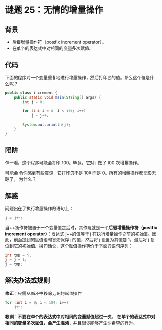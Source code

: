 # 谜题 25：无情的增量操作  

## 背景

- 后缀增量操作符（postfix increment operator）。
- 在单个的表达式中对相同的变量多次赋值。

## 代码

下面的程序对一个变量重复地进行增量操作，然后打印它的值。那么这个值是什 么呢？

```java
public class Increment {
    public static void main(String[] args) { 
        int j = 0;
        
        for (int i = 0; i < 100; i++)
            j = j++;
        
        System.out.println(j);
    }
}
```

## 陷阱

乍一看，这个程序可能会打印 100。毕竟，它对 j 做了 100 次增量操作。

可能会 令你感到有些震惊，它打印的不是 100 而是 0。所有的增量操作都无影无踪了， 为什么？   

## 解惑

问题出在了执行增量操作的语句上： 

```java
j = j++;
```

当++操作符被置于一个变量值之后时，其作用就是一个**后缀增量操作符（postfix increment operator）**：表达式 j++的值等于 j 在执行增量操作之前的初始值。因此，前面提到的赋值语句首先保存 j 的值，然后将 j 设置为其值加 1，最后将 j 复位到它的初始值。换句话说，这个赋值操作等价于下面的语句序列： 

```java
int tmp = j;
j = j + 1;
j = tmp; 
```

## 解决办法或规则

**修正**：只需从循环中移除无关的赋值操作 

```java
for (int i = 0; i < 100; i++)
    j++;  
```

**教训**：**不要在单个的表达式中对相同的变量赋值超过一次**。 **在单个的表达式中对相同的变量多次赋值，会产生混淆**，并且很少能够产生你希望的行为。 

